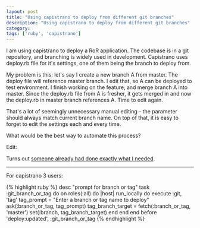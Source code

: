 ```yaml
---
layout: post
title: "Using capistrano to deploy from different git branches"
description: "Using capistrano to deploy from different git branches"
category:
tags: ['ruby', 'capistrano']
---
```


I am using capistrano to deploy a RoR application. The codebase is in a git repository, and branching is widely used in development. Capistrano uses deploy.rb file for it's settings, one of them being the branch to deploy from.

My problem is this: let's say I create a new branch A from master. The deploy file will reference master branch. I edit that, so A can be deployed to test environment. I finish working on the feature, and merge branch A into master. Since the deploy.rb file from A is fresher, it gets merged in and now the deploy.rb in master branch references A. Time to edit again.

That's a lot of seemingly unnecessary manual editing - the parameter should always match current branch name. On top of that, it is easy to forget to edit the settings each and every time.

What would be the best way to automate this process?

Edit:

Turns out [someone already had done exactly what I needed](http://www.harukizaemon.com/2008/05/deploying-branches-with-capistrano.html).


---------------------------------------

For capistrano 3 users:

{% highlight ruby %}
desc "prompt for branch or tag"
task :git_branch_or_tag do
  on roles(:all) do |host|
    run_locally do
      execute :git, 'tag'
      tag_prompt = "Enter a branch or tag name to deploy"
      ask(:branch_or_tag, tag_prompt)
      tag_branch_target = fetch(:branch_or_tag, 'master')
      set(:branch, tag_branch_target)
    end
  end
end
before 'deploy:updated', :git_branch_or_tag
{% endhighlight %}


